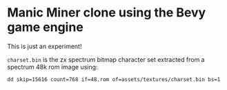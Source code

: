 # Manic Miner clone using the Bevy game engine

This is just an experiment!

`charset.bin` is the zx spectrum bitmap character set extracted from a spectrum 48k rom image using:

``dd skip=15616 count=768 if=48.rom of=assets/textures/charset.bin bs=1``

